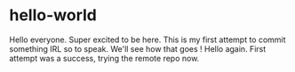 # hello-world

Hello everyone. Super excited to be here. This is my first attempt to commit something IRL so to speak. We'll see how that goes !
Hello again. First attempt was a success, trying the remote repo now.
